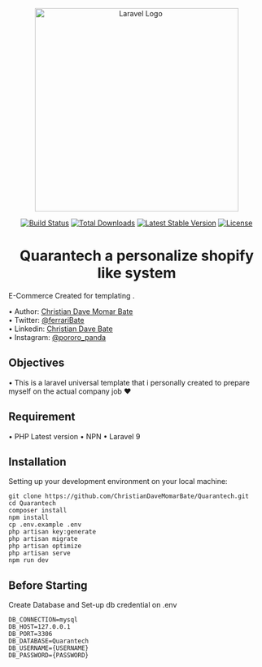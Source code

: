 <p align="center"><a href="https://laravel.com" target="_blank"><img src="https://raw.githubusercontent.com/laravel/art/master/logo-lockup/5%20SVG/2%20CMYK/1%20Full%20Color/laravel-logolockup-cmyk-red.svg" width="400" alt="Laravel Logo"></a></p>

<p align="center">
<a href="https://travis-ci.org/laravel/framework"><img src="https://travis-ci.org/laravel/framework.svg" alt="Build Status"></a>
<a href="https://packagist.org/packages/laravel/framework"><img src="https://img.shields.io/packagist/dt/laravel/framework" alt="Total Downloads"></a>
<a href="https://packagist.org/packages/laravel/framework"><img src="https://img.shields.io/packagist/v/laravel/framework" alt="Latest Stable Version"></a>
<a href="https://packagist.org/packages/laravel/framework"><img src="https://img.shields.io/packagist/l/laravel/framework" alt="License"></a>
</p>
<h1 align="center">Quarantech a personalize shopify like system</h1>

<p align="justify">E-Commerce Created for templating .</p>
•   Author: <a href="https://www.facebook.com/mythsdev"> Christian Dave Momar Bate </a> <br>
•   Twitter: <a href="https://twitter.com/ferrariBate"> @ferrariBate </a> <br>
•   Linkedin: <a href="https://www.linkedin.com/in/christian-dave-bate-58b838246/"> Christian Dave Bate </a> <br>
•   Instagram: <a href="https://www.instagram.com/pororo_panda/"> @pororo_panda </a> <br>

## Objectives
•   This is a laravel universal template that i personally created to prepare myself on the actual company job ♥<br>

## Requirement
•   PHP Latest version
•   NPN 
•   Laravel 9

## Installation
Setting up your development environment on your local machine:
```
git clone https://github.com/ChristianDaveMomarBate/Quarantech.git
cd Quarantech
composer install
npm install
cp .env.example .env
php artisan key:generate
php artisan migrate
php artisan optimize
php artisan serve
npm run dev
```
## Before Starting

Create Database and Set-up db credential on .env
```
DB_CONNECTION=mysql
DB_HOST=127.0.0.1
DB_PORT=3306
DB_DATABASE=Quarantech
DB_USERNAME={USERNAME}
DB_PASSWORD={PASSWORD}
```
